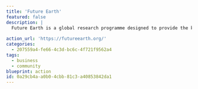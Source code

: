 ```yaml
---
title: 'Future Earth'
featured: false
description: |
  Future Earth is a global research programme designed to provide the knowledge needed to support transformations towards sustainability. They focus on systems-based approaches, seeking to deepen the understanding of complex Earth systems and human dynamics across different disciplines.
  
action_url: 'https://futureearth.org/'
categories:
  - 207559a4-fe66-4c3d-bc6c-4f721f9562a4
tags:
  - business
  - community
blueprint: action
id: 0a29cb4a-a0b0-4cbb-81c3-a40853842da1
---
```

